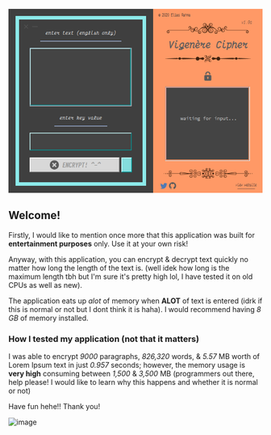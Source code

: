 ![image](preview.png)

## Welcome!

Firstly, I would like to mention once more that this application was built for **entertainment purposes** only. Use it at your own risk!

Anyway, with this application, you can encrypt & decrypt text quickly no matter how long the length of the text is. (well idek how long is the maximum length tbh but I'm sure it's pretty high lol, I have tested it on old CPUs as well as new).

The application eats up *alot* of memory when **ALOT** of text is entered (idrk if this is normal or not but I dont think it is haha). I would recommend having _8 GB_ of memory installed.

### How I tested my application (not that it matters)
I was able to encrypt _9000_ paragraphs, _826,320_ words, & _5.57_ MB worth of Lorem Ipsum text in just _0.957_ seconds; however, the memory usage is **very high** consuming between _1,500_ & _3,500_ MB (programmers out there, help please! I would like to learn why this happens and whether it is normal or not)

Have fun hehe!! Thank you!

![image](https://media.giphy.com/media/12nMEydAAgCxYA/giphy.gif)
